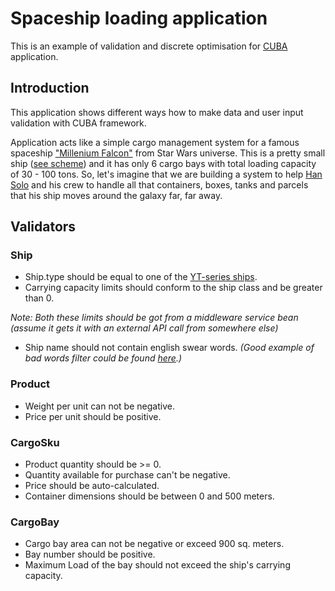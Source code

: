 # Spaceship loading application
This is an example of validation and discrete optimisation for [CUBA](https://www.cuba-platform.com/) application.

## Introduction
This application shows different ways how to make data and user input validation with CUBA framework.

Application acts like a simple cargo management system for a famous spaceship ["Millenium Falcon"](http://starwars.wikia.com/wiki/Millennium_Falcon)
from Star Wars universe. This is a pretty small ship ([see scheme](https://www.reddit.com/r/StarWars/comments/3mbwxu/star_wars_millennium_falcon_floor_plan/)) 
and it has only 6 cargo bays with total loading capacity of 30 - 100 tons. So, let's imagine that we are building a system 
to help [Han Solo](http://starwars.wikia.com/wiki/Han_Solo) and his crew to handle all that containers, boxes, tanks and 
parcels that his ship moves around the galaxy far, far away.

## Validators
### Ship
* Ship.type should be equal to one of the [YT-series ships](http://starwars.wikia.com/wiki/YT-series).
* Carrying capacity limits should conform to the ship class and be greater than 0.

_Note: Both these limits should be got from a middleware service bean (assume it gets it with an external API call from somewhere else)_

* Ship name should not contain english swear words.
_(Good example of bad words filter could be found [here](https://gist.github.com/PimDeWitte/c04cc17bc5fa9d7e3aee6670d4105941).)_

### Product
* Weight per unit can not be negative.
* Price per unit should be positive.

### CargoSku
* Product quantity should be >= 0.
* Quantity available for purchase can't be negative.
* Price should be auto-calculated.
* Container dimensions should be between 0 and 500 meters.

### CargoBay
* Cargo bay area can not be negative or exceed 900 sq. meters.
* Bay number should be positive.
* Maximum Load of the bay should not exceed the ship's carrying capacity.









